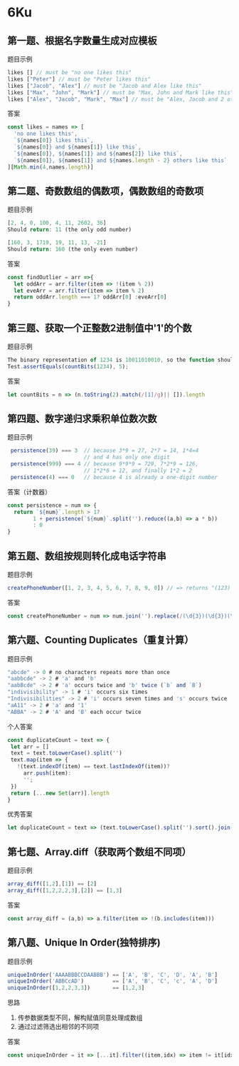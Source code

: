 # 6Ku

## 第一题、根据名字数量生成对应模板

题目示例

```js
likes [] // must be "no one likes this"
likes ["Peter"] // must be "Peter likes this"
likes ["Jacob", "Alex"] // must be "Jacob and Alex like this"
likes ["Max", "John", "Mark"] // must be "Max, John and Mark like this"
likes ["Alex", "Jacob", "Mark", "Max"] // must be "Alex, Jacob and 2 others like this"
```

答案

```js
const likes = names => [
  'no one likes this',
  `${names[0]} likes this`,
  `${names[0]} and ${names[1]} like this`,
  `${names[0]}, ${names[1]} and ${names[2]} like this`,
  `${names[0]}, ${names[1]} and ${names.length - 2} others like this`
][Math.min(4,names.length)]
```

## 第二题、奇数数组的偶数项，偶数数组的奇数项

题目示例

```js
[2, 4, 0, 100, 4, 11, 2602, 36]
Should return: 11 (the only odd number)

[160, 3, 1719, 19, 11, 13, -21]
Should return: 160 (the only even number)
```

答案

```js
const findOutlier = arr =>{
  let oddArr = arr.filter(item => !(item % 2))
  let eveArr = arr.filter(item => item % 2)
  return oddArr.length === 1? oddArr[0] :eveArr[0]
}
```

## 第三题、获取一个正整数2进制值中'1'的个数

题目示例

```js
The binary representation of 1234 is 10011010010, so the function should return 5 in this case
Test.assertEquals(countBits(1234), 5);
```

答案

```js
let countBits = n => (n.toString(2).match(/[1]/g)|| []).length
```

##  第四题、数字递归求乘积单位数次数

题目示例

```js
 persistence(39) === 3 	// because 3*9 = 27, 2*7 = 14, 1*4=4
                       	// and 4 has only one digit
 persistence(999) === 4 // because 9*9*9 = 729, 7*2*9 = 126,
                        // 1*2*6 = 12, and finally 1*2 = 2
 persistence(4) === 0 	// because 4 is already a one-digit number
```

答案（计数器）

```js
const persistence = num => {
  return `${num}`.length > 1?
        1 + persistence(`${num}`.split('').reduce((a,b) => a * b))
        : 0
}
```

## 第五题、数组按规则转化成电话字符串

题目示例

```js
createPhoneNumber([1, 2, 3, 4, 5, 6, 7, 8, 9, 0]) // => returns "(123) 456-7890"
```

答案

```js
const createPhoneNumber = num => num.join('').replace(/(\d{3})(\d{3})(\d{4})/,'($1) $2-$3')
```

## 第六题、Counting Duplicates（重复计算）

题目示例

```js
"abcde" -> 0 # no characters repeats more than once
"aabbcde" -> 2 # 'a' and 'b'
"aabBcde" -> 2 # 'a' occurs twice and 'b' twice (`b` and `B`)
"indivisibility" -> 1 # 'i' occurs six times
"Indivisibilities" -> 2 # 'i' occurs seven times and 's' occurs twice
"aA11" -> 2 # 'a' and '1'
"ABBA" -> 2 # 'A' and 'B' each occur twice
```

个人答案

```js
const duplicateCount = text => {
 let arr = []
 text = text.toLowerCase().split('')
 text.map(item => {
   !(text.indexOf(item) == text.lastIndexOf(item))?
     arr.push(item):
     '';   
 })
 return [...new Set(arr)].length
}
```

优秀答案

```js
let duplicateCount = text => (text.toLowerCase().split('').sort().join('').match(/([^])\1+/g) || []).length
```

## 第七题、Array.diff（获取两个数组不同项）

题目示例

```js
array_diff([1,2],[1]) == [2]
array_diff([1,2,2,2,3],[2]) == [1,3]
```

答案

```js
const array_diff = (a,b) => a.filter(item => !(b.includes(item)))
```

## 第八题、Unique In Order(独特排序)

题目示例

```js
uniqueInOrder('AAAABBBCCDAABBB') == ['A', 'B', 'C', 'D', 'A', 'B']
uniqueInOrder('ABBCcAD')         == ['A', 'B', 'C', 'c', 'A', 'D']
uniqueInOrder([1,2,2,3,3])       == [1,2,3]
```

思路

1. 传参数据类型不同，解构赋值同意处理成数组
2. 通过过滤筛选出相邻的不同项

答案

```js
const uniqueInOrder = it => [...it].filter((item,idx) => item != it[idx - 1])
```

